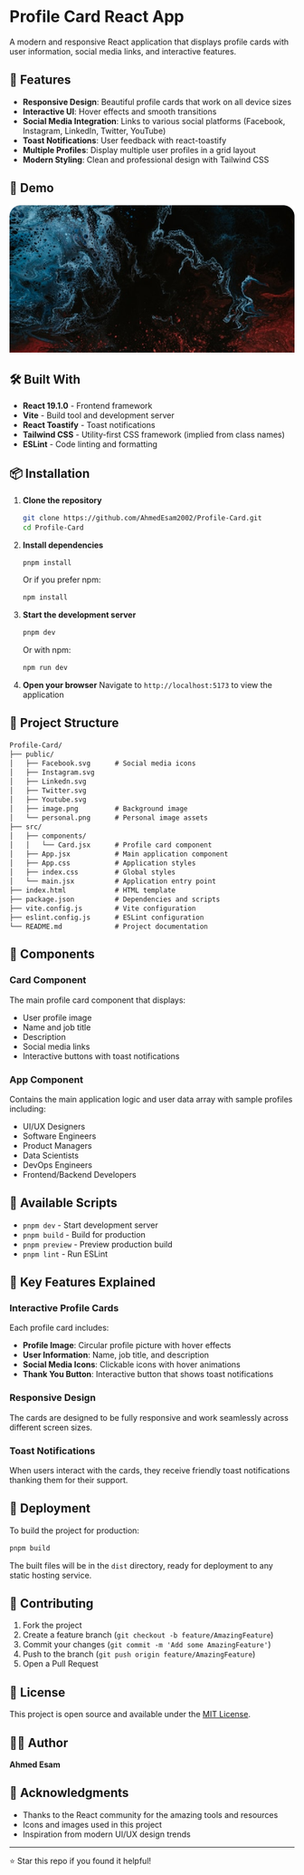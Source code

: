 # Profile Card React App

A modern and responsive React application that displays profile cards with user information, social media links, and interactive features.

## 🌟 Features

- **Responsive Design**: Beautiful profile cards that work on all device sizes
- **Interactive UI**: Hover effects and smooth transitions
- **Social Media Integration**: Links to various social platforms (Facebook, Instagram, LinkedIn, Twitter, YouTube)
- **Toast Notifications**: User feedback with react-toastify
- **Multiple Profiles**: Display multiple user profiles in a grid layout
- **Modern Styling**: Clean and professional design with Tailwind CSS

## 🚀 Demo

![Profile Cards Preview](public/image.png)

## 🛠️ Built With

- **React 19.1.0** - Frontend framework
- **Vite** - Build tool and development server
- **React Toastify** - Toast notifications
- **Tailwind CSS** - Utility-first CSS framework (implied from class names)
- **ESLint** - Code linting and formatting

## 📦 Installation

1. **Clone the repository**

   ```bash
   git clone https://github.com/AhmedEsam2002/Profile-Card.git
   cd Profile-Card
   ```

2. **Install dependencies**

   ```bash
   pnpm install
   ```

   Or if you prefer npm:

   ```bash
   npm install
   ```

3. **Start the development server**

   ```bash
   pnpm dev
   ```

   Or with npm:

   ```bash
   npm run dev
   ```

4. **Open your browser**
   Navigate to `http://localhost:5173` to view the application

## 📁 Project Structure

```
Profile-Card/
├── public/
│   ├── Facebook.svg      # Social media icons
│   ├── Instagram.svg
│   ├── Linkedn.svg
│   ├── Twitter.svg
│   ├── Youtube.svg
│   ├── image.png         # Background image
│   └── personal.png      # Personal image assets
├── src/
│   ├── components/
│   │   └── Card.jsx      # Profile card component
│   ├── App.jsx           # Main application component
│   ├── App.css           # Application styles
│   ├── index.css         # Global styles
│   └── main.jsx          # Application entry point
├── index.html            # HTML template
├── package.json          # Dependencies and scripts
├── vite.config.js        # Vite configuration
├── eslint.config.js      # ESLint configuration
└── README.md             # Project documentation
```

## 🎨 Components

### Card Component

The main profile card component that displays:

- User profile image
- Name and job title
- Description
- Social media links
- Interactive buttons with toast notifications

### App Component

Contains the main application logic and user data array with sample profiles including:

- UI/UX Designers
- Software Engineers
- Product Managers
- Data Scientists
- DevOps Engineers
- Frontend/Backend Developers

## 🔧 Available Scripts

- `pnpm dev` - Start development server
- `pnpm build` - Build for production
- `pnpm preview` - Preview production build
- `pnpm lint` - Run ESLint

## 🎯 Key Features Explained

### Interactive Profile Cards

Each profile card includes:

- **Profile Image**: Circular profile picture with hover effects
- **User Information**: Name, job title, and description
- **Social Media Icons**: Clickable icons with hover animations
- **Thank You Button**: Interactive button that shows toast notifications

### Responsive Design

The cards are designed to be fully responsive and work seamlessly across different screen sizes.

### Toast Notifications

When users interact with the cards, they receive friendly toast notifications thanking them for their support.

## 🚀 Deployment

To build the project for production:

```bash
pnpm build
```

The built files will be in the `dist` directory, ready for deployment to any static hosting service.

## 🤝 Contributing

1. Fork the project
2. Create a feature branch (`git checkout -b feature/AmazingFeature`)
3. Commit your changes (`git commit -m 'Add some AmazingFeature'`)
4. Push to the branch (`git push origin feature/AmazingFeature`)
5. Open a Pull Request

## 📝 License

This project is open source and available under the [MIT License](LICENSE).

## 👨‍💻 Author

**Ahmed Esam**

## 🙏 Acknowledgments

- Thanks to the React community for the amazing tools and resources
- Icons and images used in this project
- Inspiration from modern UI/UX design trends

---

⭐ Star this repo if you found it helpful!
